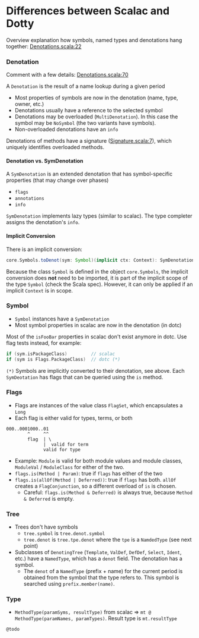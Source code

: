 Differences between Scalac and Dotty
====================================
Overview explanation how symbols, named types and denotations hang together:
[Denotations.scala:22]

### Denotation ###
Comment with a few details: [Denotations.scala:70]

A `Denotation` is the result of a name lookup during a given period

* Most properties of symbols are now in the denotation (name, type, owner,
  etc.)
* Denotations usually have a reference to the selected symbol
* Denotations may be overloaded (`MultiDenotation`). In this case the symbol
  may be `NoSymbol` (the two variants have symbols).
* Non-overloaded denotations have an `info`

Denotations of methods have a signature ([Signature.scala:7]), which
uniquely identifies overloaded methods.

#### Denotation vs. SymDenotation ####
A `SymDenotation` is an extended denotation that has symbol-specific properties
(that may change over phases)
* `flags`
* `annotations`
* `info`

`SymDenotation` implements lazy types (similar to scalac). The type completer
assigns the denotation's `info`.

#### Implicit Conversion ####
There is an implicit conversion:
```scala
core.Symbols.toDenot(sym: Symbol)(implicit ctx: Context): SymDenotation
```

Because the class `Symbol` is defined in the object `core.Symbols`, the
implicit conversion does **not** need to be imported, it is part of the
implicit scope of the type `Symbol` (check the Scala spec). However, it can
only be applied if an implicit `Context` is in scope.

### Symbol ###
* `Symbol` instances have a `SymDenotation`
* Most symbol properties in scalac are now in the denotation (in dotc)

Most of the `isFooBar` properties in scalac don't exist anymore in dotc. Use
flag tests instead, for example:

```scala
if (sym.isPackageClass)         // scalac
if (sym is Flags.PackageClass)  // dotc (*)
```

`(*)` Symbols are implicitly converted to their denotation, see above. Each
`SymDeotation` has flags that can be queried using the `is` method.

### Flags ###
* Flags are instances of the value class `FlagSet`, which encapsulates a
  `Long`
* Each flag is either valid for types, terms, or both

```
000..0001000..01
        ^     ^^
        flag  | \
              |  valid for term
              valid for type
```

* Example: `Module` is valid for both module values and module classes,
  `ModuleVal` / `ModuleClass` for either of the two.
* `flags.is(Method | Param)`: true if `flags` has either of the two
* `flags.is(allOf(Method | Deferred))`: true if `flags` has both. `allOf`
  creates a `FlagConjunction`, so a different overload of `is` is chosen.
  - Careful: `flags.is(Method & Deferred)` is always true, because `Method &
    Deferred` is empty.

### Tree ###
* Trees don't have symbols
  - `tree.symbol` is `tree.denot.symbol`
  - `tree.denot` is `tree.tpe.denot` where the `tpe` is a `NamdedType` (see
    next point)
* Subclasses of `DenotingTree` (`Template`, `ValDef`, `DefDef`, `Select`,
  `Ident`, etc.) have a `NamedType`, which has a `denot` field. The
  denotation has a symbol.
  - The `denot` of a `NamedType` (prefix + name) for the current period is
    obtained from the symbol that the type refers to. This symbol is searched
    using `prefix.member(name)`.


### Type ###
 * `MethodType(paramSyms, resultType)` from scalac =>
    `mt @ MethodType(paramNames, paramTypes)`. Result type is `mt.resultType`

`@todo`

[Denotations.scala:22]: https://github.com/lampepfl/dotty/blob/master/src/dotty/tools/dotc/core/Denotations.scala#L22
[Denotations.scala:70]: https://github.com/lampepfl/dotty/blob/master/src/dotty/tools/dotc/core/Denotations.scala#L70
[Signature.scala:7]: https://github.com/lampepfl/dotty/blob/master/src/dotty/tools/dotc/core/Signature.scala#L7

